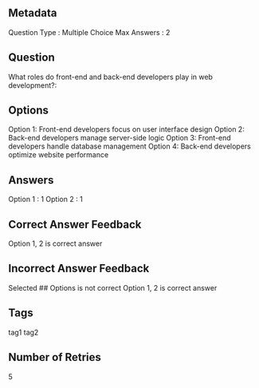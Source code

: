 ## Metadata
Question Type : Multiple Choice
Max Answers : 2

## Question
What roles do front-end and back-end developers play in web development?:

## Options
Option 1: Front-end developers focus on user interface design
Option 2: Back-end developers manage server-side logic
Option 3: Front-end developers handle database management
Option 4: Back-end developers optimize website performance

## Answers
Option 1 : 1
Option 2 : 1

## Correct Answer Feedback
Option 1, 2 is correct answer

## Incorrect Answer Feedback
Selected ## Options is not correct Option 1, 2 is correct answer

## Tags
tag1
tag2

## Number of Retries
5

